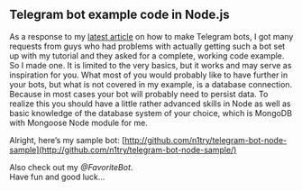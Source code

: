 ## Telegram bot example code in Node.js

As a response to my [latest article](how-to-make-telegram-bots.html) on how to make Telegram bots, I got many requests from guys who had problems with actually getting such a bot set up with my tutorial and they asked for a complete, working code example. So I made one. It is limited to the very basics, but it works and may serve as inspiration for you. What most of you would probably like to have further in your bots, but what is not covered in my example, is a database connection. Because in most cases your bot will probably need to persist data. To realize this you should have a little rather advanced skills in Node as well as basic knowledge of the database system of your choice, which is MongoDB with Mongoose Node module for me.

Alright, here’s my sample bot: [http://github.com/n1try/telegram-bot-node-sample](http://github.com/n1try/telegram-bot-node-sample/)

Also check out my _@FavoriteBot_.  
Have fun and good luck...